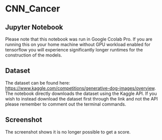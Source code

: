 # CNN_Cancer

## Jupyter Notebook
Please note that this notebook was run in Google Ccolab Pro. If you are running this on your home machine without GPU workload enabled for tensorflow you will experience significantly longer runtimes for the construction of the models. 

## Dataset
The dataset can be found here: https://www.kaggle.com/competitions/generative-dog-images/overview. The notebook directly downloads the dataset using the Kaggle API. If you wish to instead download the dataset first through the link and not the API please remember to comment out the terminal commands. 

## Screenshot
The screenshot shows it is no longer possible to get a score.
